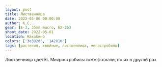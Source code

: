 ```yaml
---
layout: post
title: Лиственница
date: 2022-05-06 00:00:00
author: К.С.
gear: [E-3, 35mm macro, EX-25]
shoot_date: 2022-05-01
location: Нахабино
colors: ['3e382d', '142018']
tags: [растения, хвойные, лиственница, мегастробилы]
---
```

Лиственница цветёт. Микростробилы тоже фоткали, но их в другой раз.
